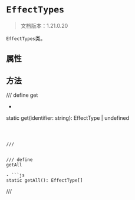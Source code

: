 # `EffectTypes`

> 文档版本：1.21.0.20

`EffectTypes`类。

## 属性

## 方法

/// define
get

- ```js
static get(identifier: string): EffectType | undefined
```



///


/// define
getAll

- ```js
static getAll(): EffectType[]
```



///

